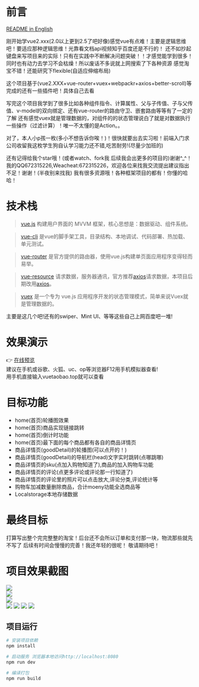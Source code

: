 # 前言

[README in English](https://github.com/junephone/vue-taobao/blob/master/README-en.md)

刚开始学vue2.xxx(2.0以上更到2.5了吧好像)感觉vue有点难！主要是逻辑思维吧！要适应那种逻辑思维！光靠看文档api视频知乎百度还是不行的！
还不如抄起键盘来写项目来的实际！只有在实践中不断解决问题突破！！才感觉能学到很多！同时也有动力去学习不会枯燥！所以废话不多说就上网搜索了下各种资源
感觉淘宝不错！还能研究下flexible(自适应伸缩布局)

这个项目基于(vue2.XXX+vue-router+vuex+webpackr+axios+better-scroll)等完成的还有一些插件吧！具体自己去看

写完这个项目我学到了很多比如各种组件指令、计算属性、父与子传值、子与父传值、v-model的双向绑定、还有vue-router的路由守卫、嵌套路由等等有了一定的了解
还有感觉vuex就是管理数据的，对组件的的状态管理说白了就是对数据执行一些操作（过滤计算）！唯一不太懂的是Action。。

对了，本人小p孩一枚(多小不想告诉你唉！)！很快就要出去实习啦！前端入门求公司收留我这枚学生狗自认学习能力还不错,吃苦耐劳!(尽量少加班的)

还有记得给我个star哦！(或者watch、fork我 后续我会出更多的项目的)谢谢^_^！
我的QQ672315226,Weacheat:672315226，欢迎各位来找我交流提出建议指出不足！谢谢！(半夜别来找我)
我有很多资源哦！各种框架项目的都有！你懂的哈哈！


# 技术栈
> [vue.js](https://cn.vuejs.org/) 构建用户界面的 MVVM 框架，核心思想是：数据驱动、组件系统。

> [vue-cli](https://www.npmjs.com/package/vue-cli) 是vue的脚手架工具，目录结构、本地调试、代码部署、热加载、单元测试。

> [vue-router](https://router.vuejs.org/zh-cn/) 是官方提供的路由器，使用vue.js构建单页面应用程序变得轻而易举。

> [vue-resource](https://www.npmjs.com/package/vue-resource) 请求数据，服务器通讯，官方推荐[axios](https://www.npmjs.com/package/axios)请求数据，本项目后期改用[axios](https://www.npmjs.com/package/axios)。

> [vuex](https://vuex.vuejs.org/zh-cn/) 是一个专为 vue.js 应用程序开发的状态管理模式，简单来说Vuex就是管理数据的。

主要是这几个吧!还有的swiper、Mint UI、等等这些自己上网百度吧一堆!




# 效果演示
:point_right: [在线预览](http://vuetaobao.top "在线预览")<br>
建议在手机或谷歌、火狐、uc、op等浏览器F12用手机模拟器查看!<br>
用手机直接输入vuetaobao.top就可以查看<br>


# 目标功能
* home(首页)轮播图效果
* home(首页)商品实现链接跳转
* home(首页)倒计时功能
* home(首页)最下面的每个商品都有各自的商品详情页
* 商品详情页(goodDetail)的轮播图(可以点开的！)
* 商品详情页(goodDetail)的导航栏(head)文字实时跳转(点哪跳哪)
* 商品详情页的sku(点加入购物知道了),商品的加入购物车功能
* 商品详情页的评论(点更多评论或评论那一行知道了)
* 商品详情页的评论里的照片可以点击放大,评论分类,评论统计等
* 购物车加减数量删除商品，合计moeny功能全选商品等
* Localstorage本地存储数据


# 最终目标

打算写出整个完完整整的淘宝！后台还不会所以订单和支付那一块，物流那些就先不写了
后续有时间会慢慢的完善！我还年轻的很呢！ 敬请期待吧！



# 项目效果截图
![](https://github.com/junephone/vue-taobao/blob/master/src/assets/zs/good1.gif)<br>
![](https://github.com/junephone/vue-taobao/blob/master/src/assets/zs/good2.gif)<br>
![](https://github.com/junephone/vue-taobao/blob/master/src/assets/zs/good3.gif)<br>
![](https://github.com/junephone/vue-taobao/blob/master/src/assets/zs/home.jpg)
![](https://github.com/junephone/vue-taobao/blob/master/src/assets/zs/express.png)
![](https://github.com/junephone/vue-taobao/blob/master/src/assets/zs/shopcart.png)
![](https://github.com/junephone/vue-taobao/blob/master/src/assets/zs/mytaobao.png)


## 项目运行

``` bash
# 安装项目依赖
npm install

# 启动服务 浏览器本地访问http://localhost:8080
npm run dev

# 编译打包
npm run build






